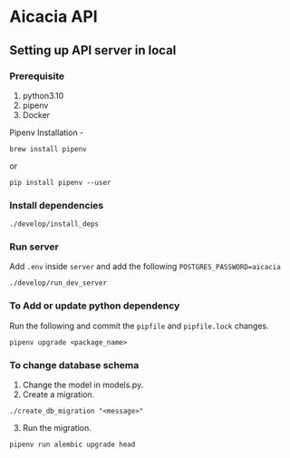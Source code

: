 # Aicacia API

## Setting up API server in local

### Prerequisite
1. python3.10
2. pipenv
3. Docker

Pipenv Installation -
```
brew install pipenv
```
or
```
pip install pipenv --user
```

### Install dependencies
```
./develop/install_deps
```

### Run server
Add `.env` inside `server` and add the following
`POSTGRES_PASSWORD=aicacia`

```
./develop/run_dev_server
```

### To Add or update python dependency

Run the following and commit the `pipfile` and `pipfile.lock` changes.
```
pipenv upgrade <package_name>
```


### To change database schema
1. Change the model in models.py.
2. Create a migration.
```
./create_db_migration "<message>"
```
3. Run the migration.
```
pipenv run alembic upgrade head
```
